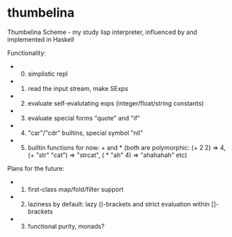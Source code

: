 thumbelina
==========

Thumbelina Scheme - my study lisp interpreter, influenced by and implemented in Haskell

Functionality:
* 0) simplistic repl
* 1) read the input stream, make SExps
* 2) evaluate self-evalutating exps (integer/float/string constants)
* 3) evaluate special forms "quote" and "if"
* 4) "car"/"cdr" builtins, special symbol "nil"
* 5) builtin functions for now: + and * (both are polymorphic: (+ 2 2) => 4, (+ "str" "cat") => "strcat", ( * "ah" 4) => "ahahahah" etc)

Plans for the future: 
* 1) first-class map/fold/filter support
* 2) laziness by default: lazy ()-brackets and strict evaluation within []-brackets
* 3) functional purity, monads?
